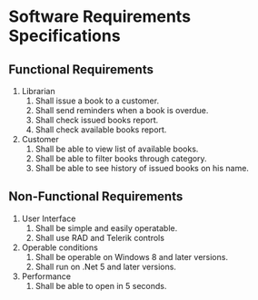 # Software Requirements Specifications

## Functional Requirements
1. Librarian
    1. Shall issue a book to a customer.
    2. Shall send reminders when a book is overdue.
    3. Shall check issued books report.
    4. Shall check available books report.
2. Customer
    1. Shall be able to view list of available books.
    2. Shall be able to filter books through category.
    3. Shall be able to see history of issued books on his name.

## Non-Functional Requirements
1. User Interface
    1. Shall be simple and easily operatable.
    2. Shall use RAD and Telerik controls
2. Operable conditions
    1. Shall be operable on Windows 8 and later versions.
    2. Shall run on .Net 5 and later versions.
3. Performance
    1. Shall be able to open in 5 seconds.